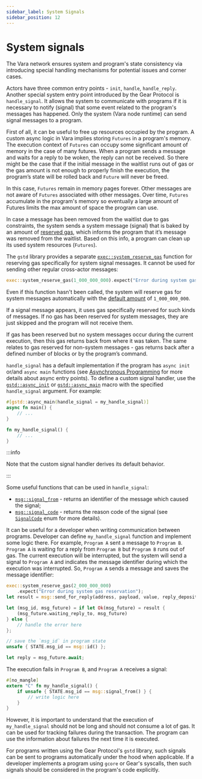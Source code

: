 ```yaml
---
sidebar_label: System Signals
sidebar_position: 12
---
```


# System signals

The Vara network ensures system and program's state consistency via introducing special handling mechanisms for potential issues and corner cases.

Actors have three common entry points - `init`, `handle`, `handle_reply`. Another special system entry point introduced by the Gear Protocol is `handle_signal`. It allows the system to communicate with programs if it is necessary to notify (signal) that some event related to the program's messages has happened. Only the system (Vara node runtime) can send signal messages to a program.

First of all, it can be useful to free up resources occupied by the program. A custom async logic in Vara implies storing `Futures` in a program's memory. The execution context of `Futures` can occupy some significant amount of memory in the case of many futures. When a program sends a message and waits for a reply to be woken, the reply can not be received. So there might be the case that if the initial message in the waitlist runs out of gas or the gas amount is not enough to properly finish the execution, the program’s state will be rolled back and `Future` will never be freed.

In this case, `Futures` remain in memory pages forever. Other messages are not aware of `Futures` associated with other messages. Over time, `Futures` accumulate in the program's memory so eventually a large amount of Futures limits the max amount of space the program can use.

In case a message has been removed from the waitlist due to gas constraints, the system sends a system message (signal) that is baked by an amount of [reserved gas](/build/gas-reservation.md), which informs the program that it’s message was removed from the waitlist. Based on this info, a program can clean up its used system resources (`Futures`).

The `gstd` library provides a separate [`exec::system_reserve_gas`](https://docs.gear.rs/gstd/exec/fn.system_reserve_gas.html) function for reserving gas specifically for system signal messages. It cannot be used for sending other regular cross-actor messages:

```rust
exec::system_reserve_gas(1_000_000_000).expect("Error during system gas reservation");
```

Even if this function hasn't been called, the system will reserve gas for system messages automatically with the [default amount](https://docs.gear.rs/gstd/struct.Config.html#structfield.system_reserve) of `1_000_000_000`.

If a signal message appears, it uses gas specifically reserved for such kinds of messages. If no gas has been reserved for system messages, they are just skipped and the program will not receive them.

If gas has been reserved but no system messages occur during the current execution, then this gas returns back from where it was taken. The same relates to gas reserved for non-system messages - gas returns back after a defined number of blocks or by the program’s command.

`handle_signal` has a default implementation if the program has `async init` or/and `async main` functions (see [Asynchronous Programming](/docs/build/async-programing.md) for more details about async entry points). To define a custom signal handler, use the [`gstd::async_init`](https://docs.gear.rs/gstd/attr.async_init.html) or [`gstd::async_main`](https://docs.gear.rs/gstd/attr.async_main.html) macro with the specified `handle_signal` argument. For example:

```rust
#[gstd::async_main(handle_signal = my_handle_signal)]
async fn main() {
    // ...
}

fn my_handle_signal() {
    // ...
}
```

:::info

Note that the custom signal handler derives its default behavior.

:::

Some useful functions that can be used in `handle_signal`:

- [`msg::signal_from`](https://docs.gear.rs/gstd/msg/fn.signal_from.html) - returns an identifier of the message which caused the signal;
- [`msg::signal_code`](https://docs.gear.rs/gstd/msg/fn.signal_code.html) - returns the reason code of the signal (see [`SignalCode`](https://docs.gear.rs/gstd/errors/enum.SignalCode.html) enum for more details).

It can be useful for a developer when writing communication between programs. Developer can define `my_handle_signal` function and implement some logic there. For example, `Program A` sent a message to `Program B`. `Program A` is waiting for a reply from `Program B` but `Program B` runs out of gas. The current execution will be interrupted, but the system will send a signal to `Program A` and indicates the message identifier during which the execution was interrupted.
So, `Program A` sends a message and saves the message identifier:

```rust
exec::system_reserve_gas(2_000_000_000)
    .expect("Error during system gas reservation");
let result = msg::send_for_reply(address, payload, value, reply_deposit);

let (msg_id, msg_future) = if let Ok(msg_future) = result {
    (msg_future.waiting_reply_to, msg_future)
} else {
    // handle the error here
};

// save the `msg_id` in program state
unsafe { STATE.msg_id == msg::id() };

let reply = msg_future.await;
```
The execution fails in `Program B`, and `Program A` receives a signal:
```rust
#[no_mangle]
extern "C" fn my_handle_signal() {
    if unsafe { STATE.msg_id == msg::signal_from() } {
        // write logic here
    }
}
```
However, it is important to understand that the execution of `my_handle_signal` should not be long and should not consume a lot of gas. It can be used for tracking failures during the transaction. The program can use the information about failures the next time it is executed.

For programs written using the Gear Protocol's `gstd` library, such signals can be sent to programs automatically under the hood when applicable. If a developer implements a program using `gcore` or Gear's syscalls, then such signals should be considered in the program's code explicitly.
